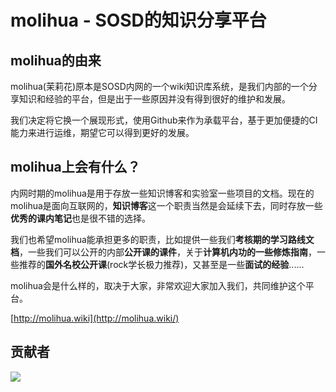 # molihua - SOSD的知识分享平台


## molihua的由来

molihua(茉莉花)原本是SOSD内网的一个wiki知识库系统，是我们内部的一个分享知识和经验的平台，但是出于一些原因并没有得到很好的维护和发展。

我们决定将它换一个展现形式，使用Github来作为承载平台，基于更加便捷的CI能力来进行运维，期望它可以得到更好的发展。


## molihua上会有什么？

内网时期的molihua是用于存放一些知识博客和实验室一些项目的文档。现在的molihua是面向互联网的，**知识博客**这一个职责当然是会延续下去，同时存放一些**优秀的课内笔记**也是很不错的选择。

我们也希望molihua能承担更多的职责，比如提供一些我们**考核期的学习路线文档**，一些我们可以公开的内部**公开课的课件**，关于**计算机内功的一些修炼指南**，一些推荐的**国外名校公开课**(rock学长极力推荐)，又甚至是一些**面试的经验**......

molihua会是什么样的，取决于大家，非常欢迎大家加入我们，共同维护这个平台。

[http://molihua.wiki](http://molihua.wiki/)

## 贡献者
<a href="https://github.com/Fzu-SOSD-Lab/molihua/graphs/contributors">
  <img src="https://contrib.rocks/image?repo=Fzu-SOSD-Lab/molihua" />
</a>
